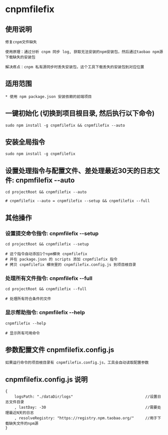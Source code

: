 # cnpmfilefix

## 使用说明
    修复cnpm文件缺失

    使用原理：通过分析 cnpm 同步 log, 获取无法安装的npm安装包，然后通过taobao npm源下载缺失的安装包
    
    解决疼点：cnpm 私有源同步时丢失安装包，这个工具下载丢失的安装包到对应位置
    
## 适用范围

    * 使用 npm package.json 安装依赖的前端项目

## 一键初始化 (切换到项目根目录, 然后执行以下命令)
    sudo npm install -g cnpmfilefix && cnpmfilefix --auto

## 安装全局指令
    sudo npm install -g cnpmfilefix

## 设置处理指令与配置文件、差处理最近30天的日志文件: cnpmfilefix --auto 
    cd projectRoot && cnpmfilefix --auto
    
    # cnpmfilefix --auto = cnpmfilefix --setup && cnpmfilefix --full
    
## 其他操作
    
### 设置提交命令指令: cnpmfilefix --setup 
    cd projectRoot && cnpmfilefix --setup
    
    # 这个指令自动添加1个npm模块 cnpmfilefix
    # 并在 package.json 的 scripts 添加 cnpmfilefix 指令
    # 拷贝 cnpmfilefix 模块里的 cnpmfilefix.config.js 到项目根目录
    
### 处理所有文件指令: cnpmfilefix --full 
    cd projectRoot && cnpmfilefix --full
    
    # 处理所有符合条件的文件
    
### 显示帮助指令: cnpmfilefix --help
    cnpmfilefix --help
    
    # 显示所有可用命令
    
## 参数配置文件 cnpmfilefix.config.js
	如果运行命令的项目根目录有 cnpmfilefix.config.js，工具会自动读取配置参数

## cnpmfilefix.config.js 说明
	{
        logsPath: "./dataDir/logs"                                //设置日志文件目录
        , lastDay: -30                                            //需要处理最近N天的日志
        , resolveRegistry: "https://registry.npm.taobao.org/"     //用于下载缺失文件的npm源
	}
